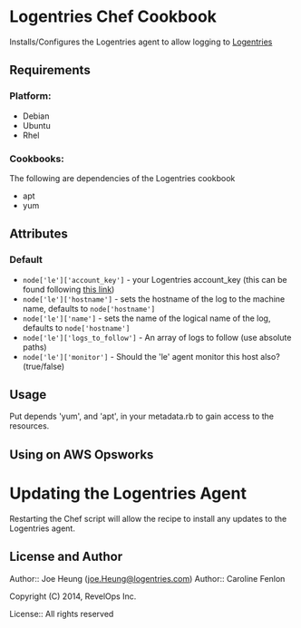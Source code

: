 Logentries Chef Cookbook
==============

Installs/Configures the Logentries agent to allow logging to [Logentries](https://logentries.com)

Requirements
------------

### Platform:

* Debian
* Ubuntu
* Rhel

### Cookbooks:

The following are dependencies of the Logentries cookbook

* apt
* yum

Attributes
----------

### Default

* `node['le']['account_key']` - your Logentries account_key (this can be found following [this link](https://logentries.com/doc/accountkey/))
* `node['le']['hostname']` - sets the hostname of the log to the machine name, defaults to `node['hostname']`
* `node['le']['name']` - sets the name of the logical name of the log, defaults to `node['hostname']`
* `node['le']['logs_to_follow']` - An array of logs to follow (use absolute paths)
* `node['le']['monitor']` -  Should the 'le' agent monitor this host also? (true/false)

Usage
-----

Put depends 'yum', and 'apt', in your metadata.rb to gain access to the resources.

Using on AWS Opsworks
---------------------



Updating the Logentries Agent
=============================

Restarting the Chef script will allow the recipe to install any updates to the Logentries agent.

License and Author
------------------

Author:: Joe Heung (<joe.Heung@logentries.com>)
Author:: Caroline Fenlon

Copyright (C) 2014, RevelOps Inc.

License:: All rights reserved
